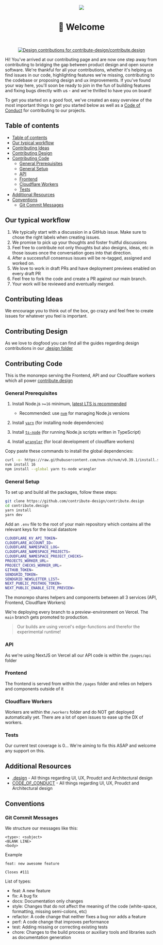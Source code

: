 <div align="center">
<a href="https://contribute.design"><img src="https://i.imgur.com/ZoPpMsS.png" /></a>
  <h1>👋 Welcome</h1>
</div>
<br>
<p align="center">
  <a href="https://contribute.design/contribute-design/contribute.design">
    <img src="https://contribute.design/api/shield/contribute-design/contribute.design" alt="Design contributions for contribute-design/contribute.design">
  </a>
</p>

Hi! You've arrived at our contributing page and are now one step away from contributing to bridging the gap between product design and open source software. We're thankful for all your contributions, whether it's helping us find issues in our code, highlighting features we're missing, contributing to the codebase or proposing design and ux improvements. If you've found your way here, you'll soon be ready to join in the fun of building features and fixing bugs directly with us - and we're thrilled to have you on board!

To get you started on a good foot, we've created an easy overview of the most important things to get you started below as well as a [Code of Conduct](./CODE_OF_CONDUCT.md) for contributing to our projects.

## Table of contents

- [Table of contents](#table-of-contents)
- [Our typical workflow](#our-typical-workflow)
- [Contributing Ideas](#contributing-ideas)
- [Contributing Design](#contributing-design)
- [Contributing Code](#contributing-code)
  - [General Prerequisites](#general-prerequisites)
  - [General Setup](#general-setup)
  - [API](#api)
  - [Frontend](#frontend)
  - [Cloudflare Workers](#cloudflare-workers)
  - [Tests](#tests)
- [Additional Resources](#additional-resources)
- [Conventions](#conventions)
  - [Git Commit Messages](#git-commit-messages)

## Our typical workflow

1. We typically start with a discussion in a GitHub issue. Make sure to chose the right labels when creating issues.
2. We promise to pick up your thoughts and foster fruitful discussions
3. Feel free to contribute not only thoughts but also designs, ideas, etc in those issues once the conversation goes into that direction.
4. After a successfull consensus issues will be re-tagged, assigned and worked on.
5. We love to work in draft PRs and have deployment previews enabled on every draft PR
6. Feel free to fork the code and create a PR against our main branch.
7. Your work will be reviewed and eventually merged.

## Contributing Ideas

We encourage you to think out of the box, go crazy and feel free to create issues for whatever you feel is important.

## Contributing Design

As we love to dogfood you can find all the guides regarding design contributions in our [.design folder](./.design/)

## Contributing Code

This is the monorepo serving the Frontend, API and our Cloudflare workers which all power [contribute.design](https://contribute.design)

### General Prerequisites

1. Install Node.js `>=16` minimum, [latest LTS is recommended](https://nodejs.org/en/about/releases/)

   - Recommended: use [`nvm`](https://github.com/nvm-sh/nvm) for managing Node.js versions

2. Install [`yarn`](https://yarnpkg.com) (for installing node dependencies)
3. Install [`ts-node`](https://github.com/TypeStrong/ts-node) (for running Node.js scripts written in TypeScript)
4. Install [`wrangler`](https://developers.cloudflare.com/workers/wrangler/) (for local development of cloudflare workers)

Copy paste these commands to install the global dependencies:

```bash
curl -o- https://raw.githubusercontent.com/nvm-sh/nvm/v0.39.1/install.sh | bash
nvm install 16
npm install --global yarn ts-node wrangler
```

### General Setup

To set up and build all the packages, follow these steps:

```bash
git clone https://github.com/contribute-design/contribute.design
cd contribute.design
yarn install
yarn dev
```

Add an `.env` file to the root of your main repository which contains all the relevant keys for the local datastore

```bash
CLOUDFLARE_KV_API_TOKEN=
CLOUDFLARE_ACCOUNT_ID=
CLOUDFLARE_NAMESPACE_LOG=
CLOUDFLARE_NAMESPACE_PROJECTS=
CLOUDFLARE_NAMESPACE_PROJECT_CHECKS=
PROJECTS_WORKER_URL=
PROJECT_CHECKS_WORKER_URL=
GITHUB_TOKEN=
SENDGRID_TOKEN=
SENDGRID_NEWSLETTER_LIST=
NEXT_PUBLIC_POSTHOG_TOKEN=
NEXT_PUBLIC_ENABLE_SITE_PREVIEW=
```

The monorepo shares helpers and components between all 3 services (API, Frontend, Cloudflare Workers)

We're deploying every branch to a preview-environment on Vercel. The `main` branch gets promoted to production.

> Our builds are using vercel's edge-functions and therefor the experimental runtime!

### API

As we're using NextJS on Vercel all our API code is within the `/pages/api` folder

### Frontend

The frontend is served from within the `/pages` folder and relies on helpers and components outside of it

### Cloudflare Workers

Workers are within the `/workers` folder and do NOT get deployed automatically yet. There are a lot of open issues to ease up the DX of workers.

### Tests

Our current test coverage is 0... We're aiming to fix this ASAP and welcome any support on this.

## Additional Resources

- [.design](./.design/) - All things regarding UI, UX, Proudct and Architectural design
- [CODE_OF_CONDUCT](./CODE_OF_CONDUCT.md) - All things regarding UI, UX, Proudct and Architectural design

## Conventions

### Git Commit Messages

We structure our messages like this:

```
<type>: <subject>
<BLANK LINE>
<body>
```

Example

```
feat: new awesome feature

Closes #111
```

List of types:

- feat: A new feature
- fix: A bug fix
- docs: Documentation only changes
- style: Changes that do not affect the meaning of the code (white-space, formatting, missing semi-colons, etc)
- refactor: A code change that neither fixes a bug nor adds a feature
- perf: A code change that improves performance
- test: Adding missing or correcting existing tests
- chore: Changes to the build process or auxiliary tools and libraries such as documentation generation
